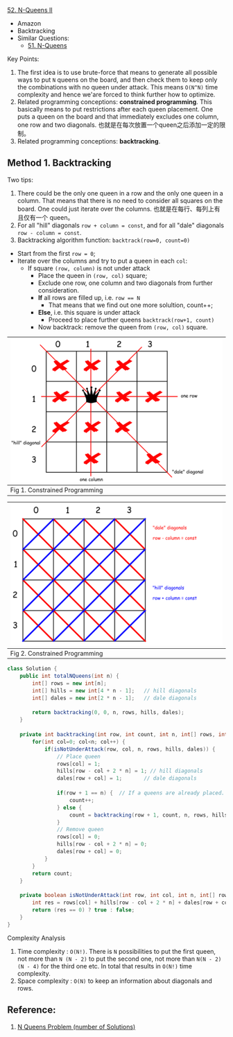 [52. N-Queens II](https://leetcode.com/problems/n-queens-ii/)

* Amazon
* Backtracking
* Similar Questions:
    * [51. N-Queens](https://leetcode.com/problems/n-queens/)
    

Key Points:     
1. The first idea is to use brute-force that means to generate all possible ways
to put `N` queens on the board, and then check them to keep only the combinations
with no queen under attack. This means `O(N^N)` time complexity and hence we'are
forced to think further how to optimize.
2. Related programming conceptions: **constrained programming**. This basically
means to put restrictions after each queen placement. One puts a queen on the board
and that immediately excludes one column, one row and two diagonals. 
也就是在每次放置一个queen之后添加一定的限制。 
3. Related programming conceptions: **backtracking**. 

## Method 1. Backtracking
Two tips:
1. There could be the only one queen in a row and the only one queen in a column.
That means that there is no need to consider all squares on the board. One could
just iterate over the columns. 也就是在每行、每列上有且仅有一个 queen。
2. For all "hill" diagonals `row + column = const`, and for all "dale" diagonals
`row - column = const`.
3. Backtracking algorithm function: `backtrack(row=0, count=0)`
  * Start from the first `row = 0`;
  * Iterate over the columns and try to put a queen in each `col`:
      * If square `(row, column)` is not under attack
          * Place the queen in `(row, col)` square;
          * Exclude one row, one column and two diagonals from further consideration.
          * **If** all rows are filled up, i.e. `row == N`
              * That means that we find out one more solultion, count++;
          * **Else**, i.e. this square is under attack
              * Proceed to place further queens `backtrack(row+1, count)`
          * Now backtrack: remove the queen from `(row, col)` square.

| ![](images/52_pic_contrained_programming.png) |
|---|
| Fig 1. Constrained Programming |

| ![](images/52_diagonals.png) |
|---|
| Fig 2. Constrained Programming |

```java
class Solution {
    public int totalNQueens(int n) {
        int[] rows = new int[n];
        int[] hills = new int[4 * n - 1];   // hill diagonals
        int[] dales = new int[2 * n - 1];   // dale diagonals
        
        return backtracking(0, 0, n, rows, hills, dales);
    }
    
    private int backtracking(int row, int count, int n, int[] rows, int[] hills, int[] dales) {
        for(int col=0; col<n; col++) {
            if(isNotUnderAttack(row, col, n, rows, hills, dales)) {
                // Place queen
                rows[col] = 1;
                hills[row - col + 2 * n] = 1; // hill diagonals
                dales[row + col] = 1;       // dale diagonals
                
                if(row + 1 == n) {  // If a queens are already placed.
                    count++;
                } else {
                    count = backtracking(row + 1, count, n, rows, hills, dales);
                }
                // Remove queen
                rows[col] = 0;
                hills[row - col + 2 * n] = 0;
                dales[row + col] = 0;
            }
        }
        return count;
    }
    
    private boolean isNotUnderAttack(int row, int col, int n, int[] rows, int[] hills, int[] dales) {
        int res = rows[col] + hills[row - col + 2 * n] + dales[row + col];
        return (res == 0) ? true : false;
    }
}
```
Complexity Analysis
1. Time complexity : `O(N!)`. There is `N` possibilities to put the first queen, not more than `N (N - 2)` to put the 
second one, not more than `N(N - 2)(N - 4)` for the third one etc. In total that results in `O(N!)` time complexity.
2. Space complexity : `O(N)` to keep an information about diagonals and rows.


## Reference:
1. [N Queens Problem (number of Solutions)](http://www.ic-net.or.jp/home/takaken/e/queen/)
